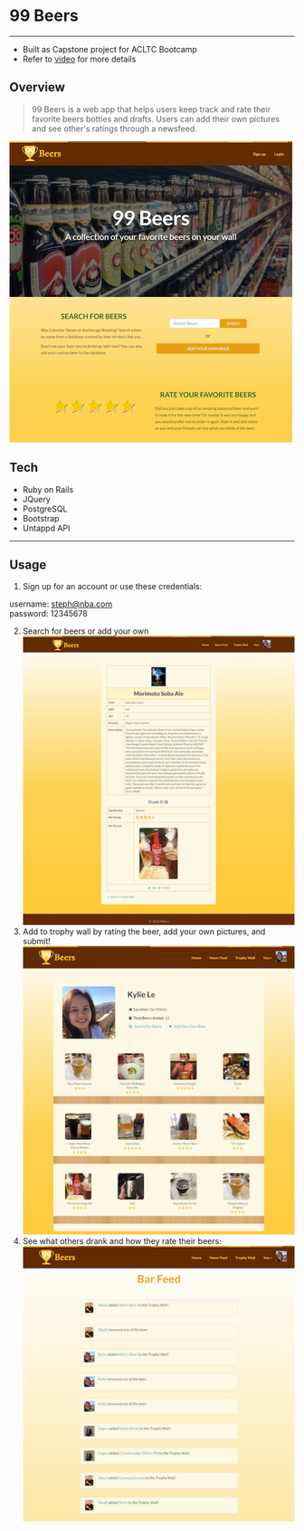 # 99 Beers
----

* Built as Capstone project for ACLTC Bootcamp
* Refer to [video](https://youtu.be/UqBOThK4WsM) for more details

## Overview

>99 Beers is a web app that helps users keep track and rate their favorite beers bottles and drafts. Users can add their own pictures and see other's ratings through a newsfeed.

![Welcome](https://github.com/kylietramle/ninety9beers/blob/master/app/assets/images/Screenshots/welcome.png)

## Tech
* Ruby on Rails
* JQuery
* PostgreSQL
* Bootstrap
* Untappd API
----
## Usage
1. Sign up for an account or use these credentials:

  username: steph@nba.com  
  password: 12345678

2. Search for beers or add your own  
![Beer Info](https://github.com/kylietramle/ninety9beers/blob/master/app/assets/images/Screenshots/beerinfo.png)
3. Add to trophy wall by rating the beer, add your own pictures, and submit!  
![Trophy Wall](https://github.com/kylietramle/ninety9beers/blob/master/app/assets/images/Screenshots/trophywall.png)  
4. See what others drank and how they rate their beers:  
![Bar Feed](https://github.com/kylietramle/ninety9beers/blob/master/app/assets/images/Screenshots/barfeed.png)
